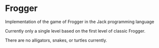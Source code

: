 # Frogger
Implementation of the game of Frogger in the Jack programming language

Currently only a single level based on the first level of classic Frogger.

There are no alligators, snakes, or turtles currently.

